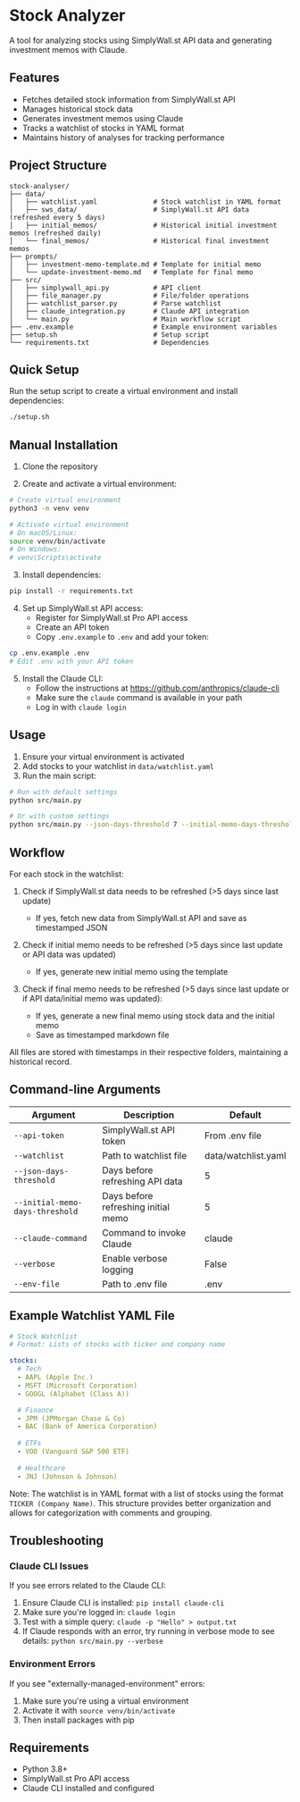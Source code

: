 # Stock Analyzer

A tool for analyzing stocks using SimplyWall.st API data and generating investment memos with Claude.

## Features

- Fetches detailed stock information from SimplyWall.st API
- Manages historical stock data 
- Generates investment memos using Claude
- Tracks a watchlist of stocks in YAML format
- Maintains history of analyses for tracking performance

## Project Structure

```
stock-analyser/
├── data/
│   ├── watchlist.yaml              # Stock watchlist in YAML format
│   ├── sws_data/                   # SimplyWall.st API data (refreshed every 5 days)
│   ├── initial_memos/              # Historical initial investment memos (refreshed daily)
│   └── final_memos/                # Historical final investment memos
├── prompts/
│   ├── investment-memo-template.md # Template for initial memo
│   └── update-investment-memo.md   # Template for final memo
├── src/
│   ├── simplywall_api.py           # API client
│   ├── file_manager.py             # File/folder operations
│   ├── watchlist_parser.py         # Parse watchlist
│   ├── claude_integration.py       # Claude API integration
│   └── main.py                     # Main workflow script
├── .env.example                    # Example environment variables
├── setup.sh                        # Setup script 
└── requirements.txt                # Dependencies
```

## Quick Setup

Run the setup script to create a virtual environment and install dependencies:

```bash
./setup.sh
```

## Manual Installation

1. Clone the repository

2. Create and activate a virtual environment:
```bash
# Create virtual environment
python3 -m venv venv

# Activate virtual environment
# On macOS/Linux:
source venv/bin/activate
# On Windows:
# venv\Scripts\activate
```

3. Install dependencies:
```bash
pip install -r requirements.txt
```

4. Set up SimplyWall.st API access:
   - Register for SimplyWall.st Pro API access
   - Create an API token
   - Copy `.env.example` to `.env` and add your token:

```bash
cp .env.example .env
# Edit .env with your API token
```

5. Install the Claude CLI:
   - Follow the instructions at https://github.com/anthropics/claude-cli
   - Make sure the `claude` command is available in your path
   - Log in with `claude login`

## Usage

1. Ensure your virtual environment is activated
2. Add stocks to your watchlist in `data/watchlist.yaml`
3. Run the main script:

```bash
# Run with default settings
python src/main.py

# Or with custom settings
python src/main.py --json-days-threshold 7 --initial-memo-days-threshold 2 --claude-command "claude" --verbose
```

## Workflow

For each stock in the watchlist:

1. Check if SimplyWall.st data needs to be refreshed (>5 days since last update)
   - If yes, fetch new data from SimplyWall.st API and save as timestamped JSON

2. Check if initial memo needs to be refreshed (>5 days since last update or API data was updated)
   - If yes, generate new initial memo using the template
   
3. Check if final memo needs to be refreshed (>5 days since last update or if API data/initial memo was updated):
   - If yes, generate a new final memo using stock data and the initial memo
   - Save as timestamped markdown file

All files are stored with timestamps in their respective folders, maintaining a historical record.

## Command-line Arguments

| Argument | Description | Default |
|----------|-------------|---------|
| `--api-token` | SimplyWall.st API token | From .env file |
| `--watchlist` | Path to watchlist file | data/watchlist.yaml |
| `--json-days-threshold` | Days before refreshing API data | 5 |
| `--initial-memo-days-threshold` | Days before refreshing initial memo | 5 |
| `--claude-command` | Command to invoke Claude | claude |
| `--verbose` | Enable verbose logging | False |
| `--env-file` | Path to .env file | .env |

## Example Watchlist YAML File

```yaml
# Stock Watchlist
# Format: Lists of stocks with ticker and company name

stocks:
  # Tech
  - AAPL (Apple Inc.)
  - MSFT (Microsoft Corporation)
  - GOOGL (Alphabet (Class A))

  # Finance
  - JPM (JPMorgan Chase & Co)
  - BAC (Bank of America Corporation)
  
  # ETFs
  - VOO (Vanguard S&P 500 ETF)
  
  # Healthcare
  - JNJ (Johnson & Johnson)
```

Note: The watchlist is in YAML format with a list of stocks using the format `TICKER (Company Name)`. This structure provides better organization and allows for categorization with comments and grouping.

## Troubleshooting

### Claude CLI Issues

If you see errors related to the Claude CLI:

1. Ensure Claude CLI is installed: `pip install claude-cli`
2. Make sure you're logged in: `claude login`
3. Test with a simple query: `claude -p "Hello" > output.txt`
4. If Claude responds with an error, try running in verbose mode to see details: `python src/main.py --verbose`

### Environment Errors

If you see "externally-managed-environment" errors:
1. Make sure you're using a virtual environment
2. Activate it with `source venv/bin/activate`
3. Then install packages with pip

## Requirements

- Python 3.8+
- SimplyWall.st Pro API access
- Claude CLI installed and configured